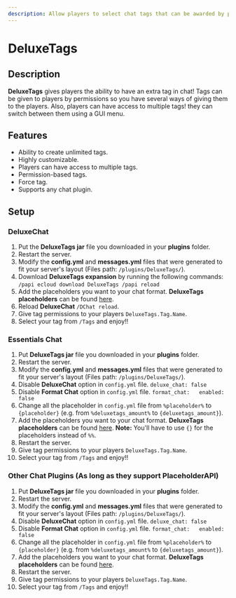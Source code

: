 ```yaml
---
description: Allow players to select chat tags that can be awarded by permission!
---
```


# DeluxeTags

## Description

**DeluxeTags** gives players the ability to have an extra tag in chat! Tags can be given to players by permissions so you have several ways of giving them to the players. Also, players can have access to multiple tags! they can switch between them using a GUI menu.

## Features

* Ability to create unlimited tags.
* Highly customizable.
* Players can have access to multiple tags.
* Permission-based tags.
* Force tag.
* Supports any chat plugin.

## Setup

### DeluxeChat

1. Put the **DeluxeTags jar** file you downloaded in your **plugins** folder.
2. Restart the server.
3. Modify the **config.yml** and **messages.yml** files that were generated to fit your server's layout \(Files path: `/plugins/DeluxeTags/`\).
4. Download **DeluxeTags expansion** by running the following commands: `/papi ecloud download DeluxeTags /papi reload`
5. Add the placeholders you want to your chat format. **DeluxeTags placeholders** can be found [here](placeholders.md).
6. Reload **DeluxeChat** `/DChat reload`.
7. Give tag permissions to your players `DeluxeTags.Tag.Name`.
8. Select your tag from `/Tags` and enjoy!!

### Essentials Chat

1. Put **DeluxeTags jar** file you downloaded in your **plugins** folder.
2. Restart the server.
3. Modify the **config.yml** and **messages.yml** files that were generated to fit your server's layout \(Files path: `/plugins/DeluxeTags/`\).
4. Disable **DeluxeChat** option in `config.yml` file. `deluxe_chat: false`
5. Disable **Format Chat** option in `config.yml` file. `format_chat:   enabled: false`
6. Change all the placeholder in `config.yml` file from `%placeholder%` to `{placeholder}` \(e.g. from `%deluxetags_amount%` to `{deluxetags_amount}`\).
7. Add the placeholders you want to your chat format. **DeluxeTags placeholders** can be found [here](placeholders.md). **Note:** You'll have to use `{}` for the placeholders instead of `%%`.
8. Restart the server.
9. Give tag permissions to your players `DeluxeTags.Tag.Name`.
10. Select your tag from `/Tags` and enjoy!!

### Other Chat Plugins \(As long as they support PlaceholderAPI\)

1. Put **DeluxeTags jar** file you downloaded in your **plugins** folder.
2. Restart the server.
3. Modify the **config.yml** and **messages.yml** files that were generated to fit your server's layout \(Files path: `/plugins/DeluxeTags/`\).
4. Disable **DeluxeChat** option in `config.yml` file. `deluxe_chat: false`
5. Disable **Format Chat** option in `config.yml` file. `format_chat:   enabled: false`
6. Change all the placeholder in `config.yml` file from `%placeholder%` to `{placeholder}` \(e.g. from `%deluxetags_amount%` to `{deluxetags_amount}`\).
7. Add the placeholders you want to your chat format. **DeluxeTags placeholders** can be found [here](placeholders.md).
8. Restart the server.
9. Give tag permissions to your players `DeluxeTags.Tag.Name`.
10. Select your tag from `/Tags` and enjoy!!

